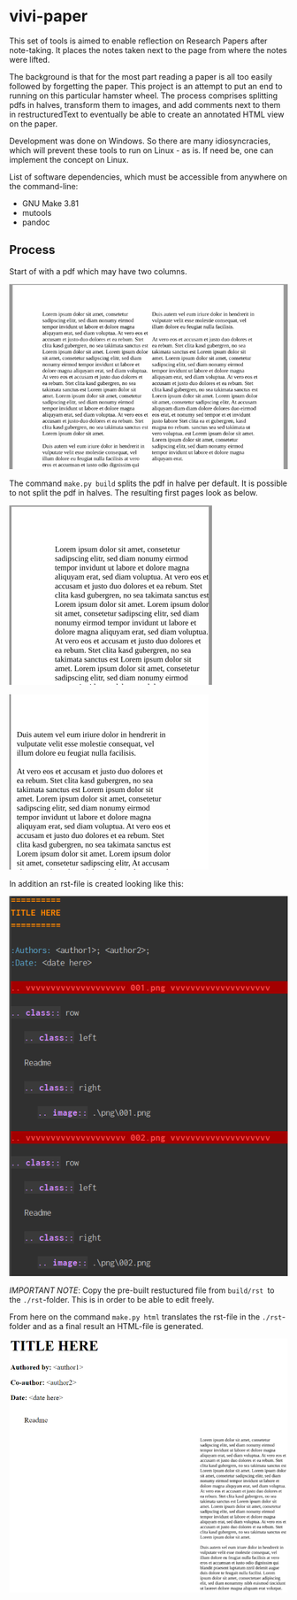 # vivi-paper

This set of tools is aimed to enable reflection on Research Papers after note-taking. It places the notes taken next to the page from where the notes were lifted.

The background is that for the most part reading a paper is all too easily followed by forgetting the paper. This project is an attempt to put an end to running on this particular hamster wheel. The process comprises splitting pdfs in halves, transform them to images, and add comments next to them in restructuredText to eventually be able to create an annotated HTML view on the paper.

Development was done on Windows. So there are many idiosyncracies, which will prevent these tools to run on Linux - as is. If need be, one can implement the concept on Linux.

List of software dependencies, which must be accessible from anywhere on the command-line:
- GNU Make 3.81
- mutools
- pandoc

## Process

Start of with a pdf which may have two columns.

![Source PDF](./img/source_pdf.png)

The command `make.py build` splits the pdf in halve per default. It is possible to not split the pdf in halves. The resulting first pages look as below.

![First split PDF](./img/split_pdf1.png)

![Second split PDF](./img/split_pdf2.png)

In addition an rst-file is created looking like this:

![Restructured File](./img/restruct_init.png)

*IMPORTANT NOTE*: Copy the pre-built restuctured file from `build/rst `to the `./rst`-folder. This is in order to be able to edit freely.

From here on the command `make.py html` translates the rst-file in the `./rst`-folder and as a final result an HTML-file is generated.

![Final HTML](./img/final_html.png)
